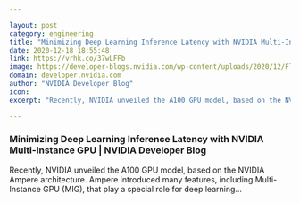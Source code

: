 ```yaml
---

layout: post
category: engineering
title: "Minimizing Deep Learning Inference Latency with NVIDIA Multi-Instance GPU"
date: 2020-12-18 18:55:48
link: https://vrhk.co/37wLFFb
image: https://developer-blogs.nvidia.com/wp-content/uploads/2020/12/Flowers_Demo.jpg
domain: developer.nvidia.com
author: "NVIDIA Developer Blog"
icon: 
excerpt: "Recently, NVIDIA unveiled the A100 GPU model, based on the NVIDIA Ampere architecture. Ampere introduced many features, including Multi-Instance GPU (MIG), that play a special role for deep learning…"

---
```


### Minimizing Deep Learning Inference Latency with NVIDIA Multi-Instance GPU | NVIDIA Developer Blog

Recently, NVIDIA unveiled the A100 GPU model, based on the NVIDIA Ampere architecture. Ampere introduced many features, including Multi-Instance GPU (MIG), that play a special role for deep learning…